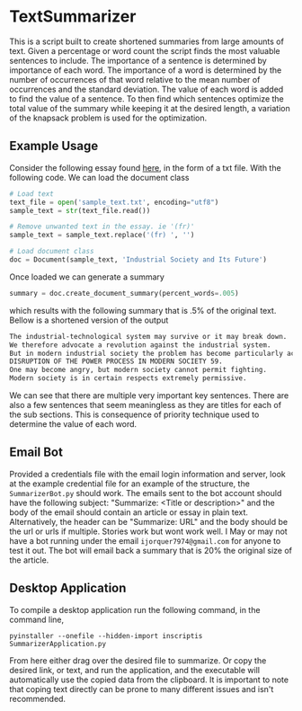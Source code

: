 # TextSummarizer
This is a script built to create shortened summaries from 
large amounts of text. Given a percentage or word count the
script finds the most valuable sentences to include. The 
importance of a sentence is determined by importance of 
each word. The importance of a word is determined by the 
number of occurrences of that word relative to the mean 
number of occurrences and the standard deviation. The value
of each word is added to find the value of a sentence. To
then find which sentences optimize the total value of the 
summary while keeping it at the desired length, a variation
of the knapsack problem is used for the optimization.

## Example Usage
Consider the following essay found [here](http://editions-hache.com/essais/kaczynski/kaczynski2.html),
in the form of a txt file. With the following code. We can load the document class
```python
# Load text
text_file = open('sample_text.txt', encoding="utf8")
sample_text = str(text_file.read())

# Remove unwanted text in the essay. ie '(fr)'
sample_text = sample_text.replace('(fr) ', '')

# Load document class
doc = Document(sample_text, 'Industrial Society and Its Future')

```
Once loaded we can generate a summary
```python
summary = doc.create_document_summary(percent_words=.005)
```
which results with the following summary that is 
.5% of the original text. Bellow is a shortened version
of the output
```txt
The industrial-technological system may survive or it may break down.
We therefore advocate a revolution against the industrial system.
But in modern industrial society the problem has become particularly acute.
DISRUPTION OF THE POWER PROCESS IN MODERN SOCIETY 59.
One may become angry, but modern society cannot permit fighting.
Modern society is in certain respects extremely permissive.
```
We can see that there are multiple very important key 
sentences. There are also a few sentences that seem 
meaningless as they are titles for each of the sub sections. This is consequence of 
priority technique used to determine the value of each word.

## Email Bot
Provided a credentials file with the email login information and server, 
look at the example credential file for an example of the structure, 
the `SummarizerBot.py` should work. The emails sent to the bot account 
should have the following subject: "Summarize: \<Title or description\>"
and the body of the email should contain an article or essay in plain 
text. Alternatively, the header can be "Summarize: URL" and the body 
should be the url or urls if multiple. Stories work but wont work well. I May or may not have a 
bot running under the email `ijorquer7974@gmail.com` for anyone to test 
it out. The bot will email back a summary that is 20% the original size
of the article.

## Desktop Application
To compile a desktop application run the following 
command, in the command line,
```
pyinstaller --onefile --hidden-import inscriptis SummarizerApplication.py
```
From here either drag over the desired file to summarize. 
Or copy the desired link, or text, and run the application, and 
the executable will automatically use the copied data from 
the clipboard. It is important to note that coping text 
directly can be prone to many different issues and isn't 
recommended.